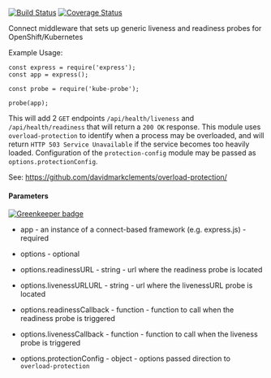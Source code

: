 [![Build Status](https://travis-ci.org/nodeshift/kube-probe.svg?branch=master)](https://travis-ci.org/nodeshift/kube-probe) [![Coverage Status](https://coveralls.io/repos/github/nodeshift/kube-probe/badge.svg?branch=master)](https://coveralls.io/github/nodeshift/kube-probe?branch=master)

Connect middleware that sets up generic liveness and readiness probes for OpenShift/Kubernetes

Example Usage:

    const express = require('express');
    const app = express();

    const probe = require('kube-probe');

    probe(app);


This will add 2 `GET` endpoints `/api/health/liveness` and `/api/health/readiness`
that will return a `200 OK` response. This module uses `overload-protection` to identify
when a process may be overloaded, and will return `HTTP 503 Service Unavailable`
if the service becomes too heavily loaded. Configuration of the `protection-config` module
may be passed as `options.protectionConfig`.

See: https://github.com/davidmarkclements/overload-protection/

#### Parameters

[![Greenkeeper badge](https://badges.greenkeeper.io/nodeshift/kube-probe.svg)](https://greenkeeper.io/)

* app - an instance of a connect-based framework (e.g. express.js) - required

* options - optional
* options.readinessURL - string - url where the readiness probe is located
* options.livenessURLURL - string - url where the livenessURL probe is located
* options.readinessCallback - function - function to call when the readiness probe is triggered
* options.livenessCallback - function - function to call when the liveness probe is triggered
* options.protectionConfig - object - options passed direction to `overload-protection`
